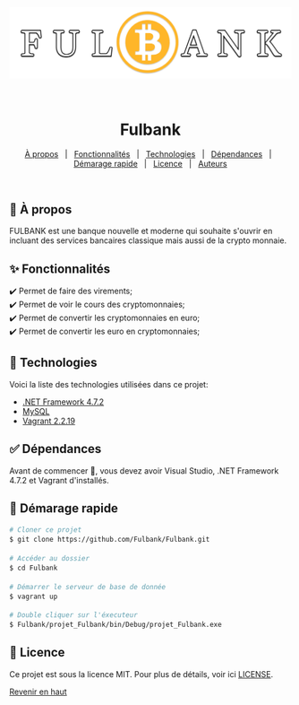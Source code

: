 <div align="center" id="top"> 
  <img src="projet_Fulbank\Resources\logo2.png" alt="Fulbank" />

  &#xa0;

  <!-- <a href="https://fulbank.netlify.app">Demo</a> -->
</div>

<h1 align="center">Fulbank</h1>

<p align="center">

  <!-- <img alt="Github top language" src="https://img.shields.io/badge/c%23-%23239120.svg?style=for-the-badge&logo=c-sharp&logoColor=white> -->

  <!-- <img alt="Repository size" src="https://img.shields.io/badge/c%23-%23239120.svg?style=for-the-badge&logo=c-sharp&logoColor=white"> -->

  <!-- <img alt="License" src="https://img.shields.io/github/license/{{Fulbank}}/fulbank?color=56BEB8"> -->

  <!-- <img alt="Github issues" src="https://img.shields.io/github/issues/{{YOUR_GITHUB_USERNAME}}/fulbank?color=56BEB8" /> -->

  <!-- <img alt="Github forks" src="https://img.shields.io/github/forks/{{YOUR_GITHUB_USERNAME}}/fulbank?color=56BEB8" /> -->

  <!-- <img alt="Github stars" src="https://img.shields.io/github/stars/{{YOUR_GITHUB_USERNAME}}/fulbank?color=56BEB8" /> -->
</p>

<!-- Status -->

<!-- <h4 align="center"> 
	🚧  Fulbank 🚀 Under construction...  🚧
</h4> 

<hr> -->

<p align="center">
  <a href="#dart-about">À propos</a> &#xa0; | &#xa0; 
  <a href="#sparkles-features">Fonctionnalités</a> &#xa0; | &#xa0;
  <a href="#rocket-technologies">Technologies</a> &#xa0; | &#xa0;
  <a href="#white_check_mark-requirements">Dépendances</a> &#xa0; | &#xa0;
  <a href="#checkered_flag-starting">Démarage rapide</a> &#xa0; | &#xa0;
  <a href="#memo-license">Licence</a> &#xa0; | &#xa0;
  <a href="https://github.com/{{YOUR_GITHUB_USERNAME}}" target="_blank">Auteurs</a>
</p>

<br>

## :dart: À propos ##

FULBANK est une banque nouvelle et moderne qui souhaite s'ouvrir en incluant des services bancaires classique mais aussi de la crypto monnaie.

## :sparkles: Fonctionnalités ##

:heavy_check_mark: Permet de faire des virements;\
:heavy_check_mark: Permet de voir le cours des cryptomonnaies;\
:heavy_check_mark: Permet de convertir les cryptomonnaies en euro;\
:heavy_check_mark: Permet de convertir les euro en cryptomonnaies;

## :rocket: Technologies ##

Voici la liste des technologies utilisées dans ce projet:

- [.NET Framework 4.7.2](https://dotnet.microsoft.com/en-us/download/dotnet-framework/net472)
- [MySQL](https://mariadb.com/kb/en/mariadb-10-5-18-release-notes/)
- [Vagrant 2.2.19](https://releases.hashicorp.com/vagrant/2.2.19/)

## :white_check_mark: Dépendances ##

Avant de commencer :checkered_flag:, vous devez avoir Visual Studio, .NET Framework 4.7.2 et Vagrant d'installés.

## :checkered_flag: Démarage rapide ##

```bash
# Cloner ce projet
$ git clone https://github.com/Fulbank/Fulbank.git

# Accéder au dossier
$ cd Fulbank

# Démarrer le serveur de base de donnée
$ vagrant up

# Double cliquer sur l'éxecuteur
$ Fulbank/projet_Fulbank/bin/Debug/projet_Fulbank.exe

``` 

## :memo: Licence ##

Ce projet est sous la licence MIT. Pour plus de détails, voir ici [LICENSE](LICENSE.md).

<a href="#top">Revenir en haut</a>

